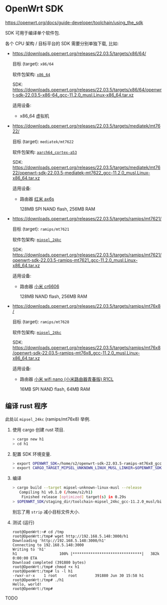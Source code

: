 # OpenWrt SDK

<https://openwrt.org/docs/guide-developer/toolchain/using_the_sdk>

SDK 可用于编译单个软件包.

各个 CPU 架构 / 目标平台的 SDK 需要分别单独下载, 比如:

- <https://downloads.openwrt.org/releases/22.03.5/targets/x86/64/>

  目标 (target): `x86/64`

  软件包架构: [`x86_64`](https://openwrt.org/docs/techref/instructionset/x86_64)

  SDK:
  <https://downloads.openwrt.org/releases/22.03.5/targets/x86/64/openwrt-sdk-22.03.5-x86-64_gcc-11.2.0_musl.Linux-x86_64.tar.xz>

  适用设备:

  - x86_64 虚拟机

- <https://downloads.openwrt.org/releases/22.03.5/targets/mediatek/mt7622/>

  目标 (target): `mediatek/mt7622`

  软件包架构:
  [`aarch64_cortex-a53`](https://openwrt.org/docs/techref/instructionset/aarch64_cortex-a53)

  SDK:
  <https://downloads.openwrt.org/releases/22.03.5/targets/mediatek/mt7622/openwrt-sdk-22.03.5-mediatek-mt7622_gcc-11.2.0_musl.Linux-x86_64.tar.xz>

  适用设备:

  - 路由器 [红米 ax6s](https://openwrt.org/toh/xiaomi/ax3200)

    128MB SPI NAND flash, 256MB RAM

- <https://downloads.openwrt.org/releases/22.03.5/targets/ramips/mt7621/>

  目标 (target): `ramips/mt7621`

  软件包架构:
  [`mipsel_24kc`](https://openwrt.org/docs/techref/instructionset/mipsel_24kc)

  SDK:
  <https://downloads.openwrt.org/releases/22.03.5/targets/ramips/mt7621/openwrt-sdk-22.03.5-ramips-mt7621_gcc-11.2.0_musl.Linux-x86_64.tar.xz>

  适用设备:

  - 路由器
    [小米 cr6606](https://openwrt.org/toh/hwdata/xiaomi/xiaomi_mi_router_cr6606)

    128MB NAND flash, 256MB RAM

- <https://downloads.openwrt.org/releases/22.03.5/targets/ramips/mt76x8/>

  目标 (target): `ramips/mt7628`

  软件包架构:
  [`mipsel_24kc`](https://openwrt.org/docs/techref/instructionset/mipsel_24kc)

  SDK:
  <https://downloads.openwrt.org/releases/22.03.5/targets/ramips/mt76x8/openwrt-sdk-22.03.5-ramips-mt76x8_gcc-11.2.0_musl.Linux-x86_64.tar.xz>

  适用设备:

  - 路由器
    [小米 wifi nano (小米路由器青春版) R1CL](https://openwrt.org/toh/xiaomi/miwifi_nano)

    16MB SPI NAND flash, 64MB RAM

## 编译 rust 程序

此处以 `mipsel_24kc` (ramips/mt76x8) 举例.

1. 使用 cargo 创建 rust 项目.

   ```sh
   > cargo new h1
   > cd h1
   ```

2. 配置 SDK 环境变量.

   ```sh
   > export OPENWRT_SDK=/home/s2/openwrt-sdk-22.03.5-ramips-mt76x8_gcc-11.2.0_musl.Linux-x86_64
   > export CARGO_TARGET_MIPSEL_UNKNOWN_LINUX_MUSL_LINKER=$OPENWRT_SDK/staging_dir/toolchain-mipsel_24kc_gcc-11.2.0_musl/bin/mipsel-openwrt-linux-gcc
   ```

3. 编译

   ```sh
   > cargo build --target mipsel-unknown-linux-musl --release
      Compiling h1 v0.1.0 (/home/s2/h1)
       Finished release [optimized] target(s) in 0.29s
   > $OPENWRT_SDK/staging_dir/toolchain-mipsel_24kc_gcc-11.2.0_musl/bin/mipsel-openwrt-linux-strip target/mipsel-unknown-linux-musl/release/h1
   ```

   别忘了用 `strip` 减小目标文件大小.

4. 测试 (运行)

   ```
   root@OpenWrt:~# cd /tmp
   root@OpenWrt:/tmp# wget http://192.168.5.148:3000/h1
   Downloading 'http://192.168.5.148:3000/h1'
   Connecting to 192.168.5.148:3000
   Writing to 'h1'
   h1                   100% |*******************************|   382k  0:00:00 ETA
   Download completed (391880 bytes)
   root@OpenWrt:/tmp# chmod +x h1
   root@OpenWrt:/tmp# ls -l h1
   -rwxr-xr-x    1 root     root        391880 Jun 30 15:58 h1
   root@OpenWrt:/tmp# ./h1
   Hello, world!
   root@OpenWrt:/tmp#
   ```

TODO
